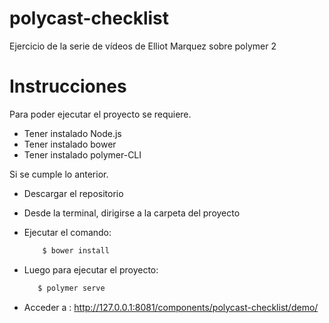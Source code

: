 # polycast-checklist
Ejercicio de la serie de vídeos de Elliot Marquez sobre polymer 2

# Instrucciones

Para poder ejecutar el proyecto se requiere.

  - Tener instalado Node.js
  - Tener instalado bower
  - Tener instalado polymer-CLI

Si se cumple lo anterior.
  - Descargar el repositorio
  - Desde la terminal, dirigirse a la carpeta del proyecto
  - Ejecutar el comando:
    ```sh
        $ bower install
    ```
- Luego para ejecutar el proyecto:
     ```sh
        $ polymer serve
    ```

- Acceder a : http://127.0.0.1:8081/components/polycast-checklist/demo/
